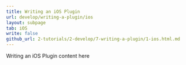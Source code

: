 ```yaml
---
title: Writing an iOS Plugin
url: develop/writing-a-plugin/ios
layout: subpage
tab: iOS
write: false
github_url: 2-tutorials/2-develop/7-writing-a-plugin/1-ios.html.md
---
```


Writing an iOS Plugin content here
